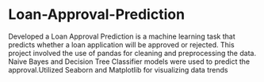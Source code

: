 # Loan-Approval-Prediction
Developed a Loan Approval Prediction is a machine learning task that predicts whether a loan application will be approved or rejected. This project involved the use of pandas for cleaning and preprocessing the data. Naive Bayes and Decision Tree Classifier models were used to predict the approval.Utilized Seaborn and Matplotlib for visualizing data trends
